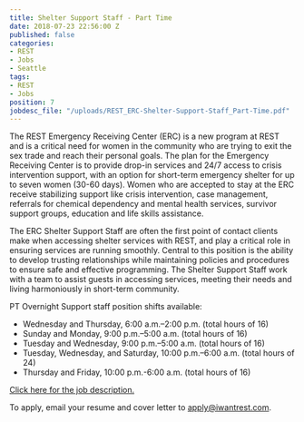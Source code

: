 ```yaml
---
title: Shelter Support Staff - Part Time
date: 2018-07-23 22:56:00 Z
published: false
categories:
- REST
- Jobs
- Seattle
tags:
- REST
- Jobs
position: 7
jobdesc_file: "/uploads/REST_ERC-Shelter-Support-Staff_Part-Time.pdf"
---
```


The REST Emergency Receiving Center (ERC) is a new program at REST and is a critical need for women in the community who are trying to exit the sex trade and reach their personal goals. The plan for the Emergency Receiving Center is to provide drop-in services and 24/7 access to crisis intervention support, with an option for short-term emergency shelter for up to seven women (30-60 days). Women who are accepted to stay at the ERC receive stabilizing support like crisis intervention, case management, referrals for chemical dependency and mental health services, survivor support groups, education and life skills assistance. 

The ERC Shelter Support Staff are often the first point of contact clients make when accessing shelter services with REST, and play a critical role in ensuring services are running smoothly. Central to this position is the ability to develop trusting relationships while maintaining policies and procedures to ensure safe and effective programming. The Shelter Support Staff work with a team to assist guests in accessing services, meeting their needs and living harmoniously in short-term community. 

PT Overnight Support staff position shifts available: 
* Wednesday and Thursday, 6:00 a.m.–2:00 p.m. (total hours of 16)
* Sunday and Monday, 9:00 p.m.–5:00 a.m. (total hours of 16)
* Tuesday and Wednesday, 9:00 p.m.–5:00 a.m. (total hours of 16)
* Tuesday, Wednesday, and Saturday, 10:00 p.m.–6:00 a.m. (total hours of 24)
* Thursday and Friday, 10:00 p.m.-6:00 a.m. (total hours of 16)

[Click here for the job description.](/uploads/REST_ERC-Shelter-Support-Staff_Part-Time.pdf)

To apply, email your resume and cover letter to [apply@iwantrest.com](mailto:apply@iwantrest.com).
